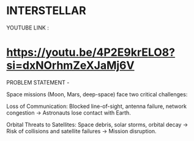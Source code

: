 # INTERSTELLAR

 YOUTUBE LINK : 
 # https://youtu.be/4P2E9krELO8?si=dxNOrhmZeXJaMj6V

PROBLEM STATEMENT -

Space missions (Moon, Mars, deep-space) face two critical challenges:

Loss of Communication: Blocked line-of-sight, antenna failure, network congestion → Astronauts lose contact with Earth.

Orbital Threats to Satellites: Space debris, solar storms, orbital decay → Risk of collisions and satellite failures → Mission disruption.
